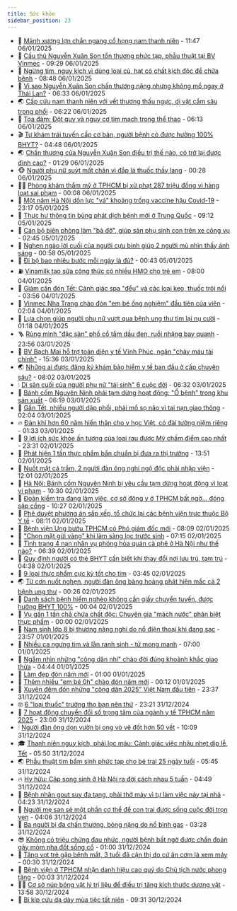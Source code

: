 ```yaml
---
title: Sức khỏe
sidebar_position: 23
---
```


<!-- dantri-suc-khoe:START -->
- 🤔 [Mảnh xương lợn chắn ngang cổ họng nam thanh niên](https://dantri.com.vn/suc-khoe/manh-xuong-lon-chan-ngang-co-hong-nam-thanh-nien-20250106180624134.htm) - 11:47 06/01/2025
- 🚦 [Cầu thủ Nguyễn Xuân Son tổn thương phức tạp, phẫu thuật tại BV Vinmec](https://dantri.com.vn/suc-khoe/cau-thu-nguyen-xuan-son-ton-thuong-phuc-tap-phau-thuat-tai-bv-vinmec-20250106162105115.htm) - 09:29 06/01/2025
- 🤖 [Ngừng tim, nguy kịch vì dùng loại củ, hạt có chất kịch độc để chữa bệnh](https://dantri.com.vn/suc-khoe/ngung-tim-nguy-kich-vi-dung-loai-cu-hat-co-chat-kich-doc-de-chua-benh-20250106112920685.htm) - 08:48 06/01/2025
- 🐻 [Vì sao Nguyễn Xuân Son chấn thương nặng nhưng không mổ ngay ở Thái Lan?](https://dantri.com.vn/suc-khoe/vi-sao-nguyen-xuan-son-chan-thuong-nang-nhung-khong-mo-ngay-o-thai-lan-20250106132444418.htm) - 06:33 06/01/2025
- 🌏 [Cấp cứu nam thanh niên với vết thương thấu ngực, dị vật cắm sâu trong phổi](https://dantri.com.vn/suc-khoe/cap-cuu-nam-thanh-nien-voi-vet-thuong-thau-nguc-di-vat-cam-sau-trong-phoi-20250106131916998.htm) - 06:22 06/01/2025
- 👺 [Tọa đàm: Đột quỵ và nguy cơ tim mạch trong thể thao](https://dantri.com.vn/suc-khoe/toa-dam-dot-quy-va-nguy-co-tim-mach-trong-the-thao-20241230091738294.htm) - 06:13 06/01/2025
- 🎬 [Tự khám trái tuyến cấp cơ bản, người bệnh có được hưởng 100% BHYT?](https://dantri.com.vn/suc-khoe/tu-kham-trai-tuyen-cap-co-ban-nguoi-benh-co-duoc-huong-100-bhyt-20250106102059683.htm) - 04:48 06/01/2025
- 🌏 [Chấn thương của Nguyễn Xuân Son điều trị thế nào, có trở lại được đỉnh cao?](https://dantri.com.vn/suc-khoe/chan-thuong-cua-nguyen-xuan-son-dieu-tri-the-nao-co-tro-lai-duoc-dinh-cao-20250106082224693.htm) - 01:29 06/01/2025
- 🐵 [Người phụ nữ suýt mất chân vì đắp lá thuốc thầy lang](https://dantri.com.vn/suc-khoe/nguoi-phu-nu-suyt-mat-chan-vi-dap-la-thuoc-thay-lang-20250105111548917.htm) - 00:28 06/01/2025
- 👨‍🏫 [Phòng khám thẩm mỹ ở TPHCM bị xử phạt 287 triệu đồng vì hàng loạt sai phạm](https://dantri.com.vn/suc-khoe/phong-kham-tham-my-o-tphcm-bi-xu-phat-287-trieu-dong-vi-hang-loat-sai-pham-20250106010027486.htm) - 00:08 06/01/2025
- 🤗 [Một năm Hà Nội dồn lực &quot;vá&quot; khoảng trống vaccine hậu Covid-19](https://dantri.com.vn/suc-khoe/mot-nam-ha-noi-don-luc-va-khoang-trong-vaccine-hau-covid-19-20250103193733119.htm) - 23:17 05/01/2025
- 🫶 [Thực hư thông tin bùng phát dịch bệnh mới ở Trung Quốc](https://dantri.com.vn/suc-khoe/thuc-hu-thong-tin-bung-phat-dich-benh-moi-o-trung-quoc-20250105155507532.htm) - 09:12 05/01/2025
- 🙉 [Cán bộ biên phòng làm &quot;bà đỡ&quot;, giúp sản phụ sinh con trên xe công vụ](https://dantri.com.vn/suc-khoe/can-bo-bien-phong-lam-ba-do-giup-san-phu-sinh-con-tren-xe-cong-vu-20250105085431241.htm) - 02:45 05/01/2025
- 🦅 [Nghẹn ngào lời cuối của người cựu binh giúp 2 người mù nhìn thấy ánh sáng](https://dantri.com.vn/suc-khoe/nghen-ngao-loi-cuoi-cua-nguoi-cuu-binh-giup-2-nguoi-mu-nhin-thay-anh-sang-20250103165412969.htm) - 00:58 05/01/2025
- 🐘 [Đi bộ bao nhiêu bước mỗi ngày là đủ?](https://dantri.com.vn/suc-khoe/di-bo-bao-nhieu-buoc-moi-ngay-la-du-20250102171815909.htm) - 00:43 05/01/2025
- ⛽️ [Vinamilk tạo sữa công thức có nhiều HMO cho trẻ em](https://dantri.com.vn/suc-khoe/vinamilk-tao-sua-cong-thuc-co-nhieu-hmo-cho-tre-em-20250104123633347.htm) - 08:00 04/01/2025
- 🤡 [Giảm cân đón Tết: Cảnh giác spa &quot;đểu&quot; và các loại kẹo, thuốc trôi nổi](https://dantri.com.vn/suc-khoe/giam-can-don-tet-canh-giac-spa-deu-va-cac-loai-keo-thuoc-troi-noi-20250104102705142.htm) - 03:56 04/01/2025
- 💼 [Vinmec Nha Trang chào đón &quot;em bé ống nghiệm&quot; đầu tiên của viện](https://dantri.com.vn/suc-khoe/vinmec-nha-trang-chao-don-em-be-ong-nghiem-dau-tien-cua-vien-20250104084950227.htm) - 02:04 04/01/2025
- 🤔 [Lựa chọn giúp người phụ nữ vượt qua bệnh ung thư tìm lại nụ cười](https://dantri.com.vn/suc-khoe/lua-chon-giup-nguoi-phu-nu-vuot-qua-benh-ung-thu-tim-lai-nu-cuoi-20250103173038245.htm) - 01:18 04/01/2025
- 🪜 [Rùng mình &quot;đặc sản&quot; phố cổ tắm dầu đen, ruồi nhặng bay quanh](https://dantri.com.vn/suc-khoe/rung-minh-dac-san-pho-co-tam-dau-den-ruoi-nhang-bay-quanh-20250104003411384.htm) - 23:56 03/01/2025
- 📝 [BV Bạch Mai hỗ trợ toàn diện y tế Vĩnh Phúc, ngăn &quot;chảy máu tài chính&quot;](https://dantri.com.vn/suc-khoe/bv-bach-mai-ho-tro-toan-dien-y-te-vinh-phuc-ngan-chay-mau-tai-chinh-20250103223622825.htm) - 15:36 03/01/2025
- 🌏 [Những ai được đăng ký khám bảo hiểm y tế ban đầu ở cấp chuyên sâu?](https://dantri.com.vn/suc-khoe/nhung-ai-duoc-dang-ky-kham-bao-hiem-y-te-ban-dau-o-cap-chuyen-sau-20250103141717364.htm) - 08:02 03/01/2025
- 🕯 [Di sản cuối của người phụ nữ &quot;tái sinh&quot; 6 cuộc đời](https://dantri.com.vn/suc-khoe/di-san-cuoi-cua-nguoi-phu-nu-tai-sinh-6-cuoc-doi-20250103125035186.htm) - 06:32 03/01/2025
- 🦍 [Bánh cốm Nguyên Ninh phải tạm dừng hoạt động: &quot;Ổ bệnh&quot; trong khu sản xuất](https://dantri.com.vn/suc-khoe/banh-com-nguyen-ninh-phai-tam-dung-hoat-dong-o-benh-trong-khu-san-xuat-20250103120129977.htm) - 06:19 03/01/2025
- 🌈 [Gần Tết, nhiều người dập phổi, phải mổ sọ não vì tai nạn giao thông](https://dantri.com.vn/suc-khoe/gan-tet-nhieu-nguoi-dap-phoi-phai-mo-so-nao-vi-tai-nan-giao-thong-20250102180014123.htm) - 02:04 03/01/2025
- 🔥 [Đàn khỉ hơn 60 năm hiến thân cho y học Việt, có đài tưởng niệm riêng](https://dantri.com.vn/suc-khoe/dan-khi-hon-60-nam-hien-than-cho-y-hoc-viet-co-dai-tuong-niem-rieng-20250102134841823.htm) - 01:33 03/01/2025
- 🌊 [9 lợi ích sức khỏe ấn tượng của loại rau được Mỹ chấm điểm cao nhất](https://dantri.com.vn/suc-khoe/9-loi-ich-suc-khoe-an-tuong-cua-loai-rau-duoc-my-cham-diem-cao-nhat-20250102153801987.htm) - 23:31 02/01/2025
- 🚦 [Phát hiện 1 tấn thực phẩm bẩn chuẩn bị đưa ra thị trường](https://dantri.com.vn/suc-khoe/phat-hien-1-tan-thuc-pham-ban-chuan-bi-dua-ra-thi-truong-20250102194355793.htm) - 13:51 02/01/2025
- 🤖 [Nuốt mật cá trắm, 2 người đàn ông nghi ngộ độc phải nhập viện](https://dantri.com.vn/suc-khoe/nuot-mat-ca-tram-2-nguoi-dan-ong-nghi-ngo-doc-phai-nhap-vien-20250102162011557.htm) - 12:01 02/01/2025
- 🤡 [Hà Nội: Bánh cốm Nguyên Ninh bị yêu cầu tạm dừng hoạt động vì loạt vi phạm](https://dantri.com.vn/suc-khoe/ha-noi-banh-com-nguyen-ninh-bi-yeu-cau-tam-dung-hoat-dong-vi-loat-vi-pham-20250102172652483.htm) - 10:30 02/01/2025
- 💂 [Đoàn kiểm tra đang làm việc, cơ sở đông y ở TPHCM bất ngờ... đóng sập cổng](https://dantri.com.vn/suc-khoe/doan-kiem-tra-dang-lam-viec-co-so-dong-y-o-tphcm-bat-ngo-dong-sap-cong-20250102154958620.htm) - 10:27 02/01/2025
- 🦄 [Phê duyệt phương án sắp xếp, tổ chức lại các bệnh viện trực thuộc Bộ Y tế](https://dantri.com.vn/suc-khoe/phe-duyet-phuong-an-sap-xep-to-chuc-lai-cac-benh-vien-truc-thuoc-bo-y-te-20250102143553631.htm) - 08:11 02/01/2025
- 🧠 [Bệnh viện Ung bướu TPHCM có Phó giám đốc mới](https://dantri.com.vn/suc-khoe/benh-vien-ung-buou-tphcm-co-pho-giam-doc-moi-20250102135722942.htm) - 08:09 02/01/2025
- 🤖 [&quot;Chọn mặt gửi vàng&quot; khi làm sàng lọc trước sinh](https://dantri.com.vn/suc-khoe/chon-mat-gui-vang-khi-lam-sang-loc-truoc-sinh-20241221104806822.htm) - 07:15 02/01/2025
- 💼 [Tình trạng 4 nạn nhân vụ phóng hỏa quán cà phê ở Hà Nội như thế nào?](https://dantri.com.vn/suc-khoe/tinh-trang-4-nan-nhan-vu-phong-hoa-quan-ca-phe-o-ha-noi-nhu-the-nao-20250102133720311.htm) - 06:39 02/01/2025
- 🧰 [Quy định người có thẻ BHYT cần biết khi thay đổi nơi lưu trú, tạm trú](https://dantri.com.vn/suc-khoe/quy-dinh-nguoi-co-the-bhyt-can-biet-khi-thay-doi-noi-luu-tru-tam-tru-20250102105041844.htm) - 04:38 02/01/2025
- 🎉 [9 loại thực phẩm cực kỳ tốt cho tim](https://dantri.com.vn/suc-khoe/9-loai-thuc-pham-cuc-ky-tot-cho-tim-20241231222012952.htm) - 03:45 02/01/2025
- 🌏 [Từ cơn nuốt nghẹn, người đàn ông bàng hoàng phát hiện mắc cả 2 bệnh ung thư](https://dantri.com.vn/suc-khoe/tu-con-nuot-nghen-nguoi-dan-ong-bang-hoang-phat-hien-mac-ca-2-benh-ung-thu-20250101143847569.htm) - 00:26 02/01/2025
- 📝 [Danh sách bệnh hiểm nghèo không cần giấy chuyển tuyến, được hưởng BHYT 100%](https://dantri.com.vn/suc-khoe/danh-sach-benh-hiem-ngheo-khong-can-giay-chuyen-tuyen-duoc-huong-bhyt-100-20250101211508645.htm) - 00:04 02/01/2025
- 🧠 [Vụ gần 1 tấn chả chứa chất độc: Chuyên gia &quot;mách nước&quot; phân biệt thực phẩm](https://dantri.com.vn/suc-khoe/vu-gan-1-tan-cha-chua-chat-doc-chuyen-gia-mach-nuoc-phan-biet-thuc-pham-20241230200345758.htm) - 00:00 02/01/2025
- 🚀 [Nam sinh lớp 8 bị thương nặng nghi do nổ điện thoại khi đang sạc](https://dantri.com.vn/suc-khoe/nam-sinh-lop-8-bi-thuong-nang-nghi-do-no-dien-thoai-khi-dang-sac-20250101214219313.htm) - 23:57 01/01/2025
- 💯 [Nhiều ca ngưng tim và lằn ranh sinh - tử mong manh](https://dantri.com.vn/suc-khoe/nhieu-ca-ngung-tim-va-lan-ranh-sinh-tu-mong-manh-20250101025241112.htm) - 07:00 01/01/2025
- 🫶 [Ngắm nhìn những &quot;công dân nhí&quot; chào đời đúng khoảnh khắc giao thừa](https://dantri.com.vn/suc-khoe/ngam-nhin-nhung-cong-dan-nhi-chao-doi-dung-khoanh-khac-giao-thua-20250101005841075.htm) - 04:44 01/01/2025
- 👹 [Làm đẹp đón năm mới](https://dantri.com.vn/suc-khoe/lam-dep-don-nam-moi-20250101064102093.htm) - 01:00 01/01/2025
- 🤩 [Thêm nhiều &quot;em bé 0h&quot; chào đón năm mới](https://dantri.com.vn/suc-khoe/them-nhieu-em-be-0h-chao-don-nam-moi-20250101071206258.htm) - 00:12 01/01/2025
- 🌊 [Xuyên đêm đón những &quot;công dân 2025&quot; Việt Nam đầu tiên](https://dantri.com.vn/suc-khoe/xuyen-dem-don-nhung-cong-dan-2025-viet-nam-dau-tien-20241231222149504.htm) - 23:37 31/12/2024
- 🤓 [6 &quot;loại thuốc&quot; trường thọ bạn nên thử](https://dantri.com.vn/suc-khoe/6-loai-thuoc-truong-tho-ban-nen-thu-20241229152202871.htm) - 23:21 31/12/2024
- 🌝 [7 hoạt động chuyển đổi số trọng tâm của ngành y tế TPHCM năm 2025](https://dantri.com.vn/suc-khoe/7-hoat-dong-chuyen-doi-so-trong-tam-cua-nganh-y-te-tphcm-nam-2025-20241231201757226.htm) - 23:00 31/12/2024
- 🕯 [Người đàn ông dọn vườn bị ong vò vẽ đốt hơn 50 vết](https://dantri.com.vn/suc-khoe/nguoi-dan-ong-don-vuon-bi-ong-vo-ve-dot-hon-50-vet-20241231155253478.htm) - 10:09 31/12/2024
- 🎓 [Thanh niên nguy kịch, phải lọc máu: Cảnh giác việc nhậu nhẹt dịp lễ, Tết](https://dantri.com.vn/suc-khoe/thanh-nien-nguy-kich-phai-loc-mau-canh-giac-viec-nhau-nhet-dip-le-tet-20241231112341552.htm) - 05:50 31/12/2024
- 🌏 [Phẫu thuật tim bẩm sinh phức tạp cho bé trai 25 ngày tuổi](https://dantri.com.vn/suc-khoe/phau-thuat-tim-bam-sinh-phuc-tap-cho-be-trai-25-ngay-tuoi-20241231114601229.htm) - 05:45 31/12/2024
- 🔥 [Hy hữu: Cặp song sinh ở Hà Nội ra đời cách nhau 5 tuần](https://dantri.com.vn/suc-khoe/hy-huu-cap-song-sinh-o-ha-noi-ra-doi-cach-nhau-5-tuan-20241231114051411.htm) - 04:49 31/12/2024
- 📝 [Bệnh nhân gout suy đa tạng, phải thở máy vì tự làm việc này tại nhà](https://dantri.com.vn/suc-khoe/benh-nhan-gout-suy-da-tang-phai-tho-may-vi-tu-lam-viec-nay-tai-nha-20241231102234301.htm) - 04:23 31/12/2024
- 🧠 [Người mẹ san sẻ một phần cơ thể để con trai được sống cuộc đời trọn vẹn](https://dantri.com.vn/suc-khoe/nguoi-me-san-se-mot-phan-co-the-de-con-trai-duoc-song-cuoc-doi-tron-ven-20241231073431950.htm) - 04:06 31/12/2024
- 🦅 [Ba người bị đa chấn thương, bỏng nặng do nổ bình gas](https://dantri.com.vn/suc-khoe/ba-nguoi-bi-da-chan-thuong-bong-nang-do-no-binh-gas-20241231092744523.htm) - 03:28 31/12/2024
- 😎 [Không có triệu chứng đau nhức, người bệnh bất ngờ được chẩn đoán gãy mỏm nha đốt sống cổ](https://dantri.com.vn/suc-khoe/khong-co-trieu-chung-dau-nhuc-nguoi-benh-bat-ngo-duoc-chan-doan-gay-mom-nha-dot-song-co-20241230221905492.htm) - 01:00 31/12/2024
- 🎉 [Tăng vọt trẻ gặp bệnh mắt, 3 tuổi đã cận thị do cứ ăn cơm là xem máy](https://dantri.com.vn/suc-khoe/tang-vot-tre-gap-benh-mat-3-tuoi-da-can-thi-do-cu-an-com-la-xem-may-20241231015907663.htm) - 00:30 31/12/2024
- 🫣 [Bệnh viện ở TPHCM nhận danh hiệu cao quý do Chủ tịch nước phong tặng](https://dantri.com.vn/suc-khoe/benh-vien-o-tphcm-nhan-danh-hieu-cao-quy-do-chu-tich-nuoc-phong-tang-20241230222109800.htm) - 00:03 31/12/2024
- 🧑‍🏫 [Cơ sở núp bóng vật lý trị liệu để điều trị tăng kích thước dương vật](https://dantri.com.vn/suc-khoe/co-so-nup-bong-vat-ly-tri-lieu-de-dieu-tri-tang-kich-thuoc-duong-vat-20241230162908500.htm) - 13:58 30/12/2024
- 🥷 [Bí kíp cứu dạ dày mùa tiệc tất niên](https://dantri.com.vn/suc-khoe/bi-kip-cuu-da-day-mua-tiec-tat-nien-20241230145147299.htm) - 09:31 30/12/2024<!-- dantri-suc-khoe:END -->
